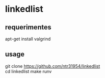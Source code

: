 # linkedlist

## requerimentes
apt-get install valgrind <br>

## usage
git clone https://github.com/ntr31954/linkedlist <br>
cd linkedlist
make runv

